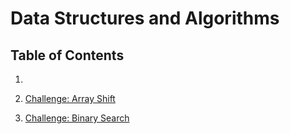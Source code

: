 # Data Structures and Algorithms

## Table of Contents

1. 

2. [Challenge: Array Shift](/Challenges/arrayShift)

3. [Challenge: Binary Search](/Challenges/BinarySearch)
